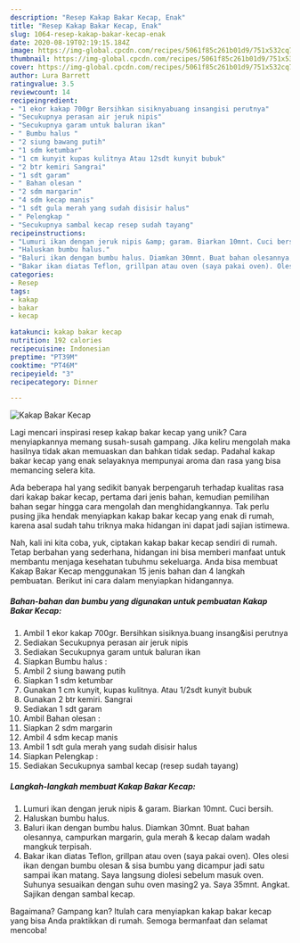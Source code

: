```yaml
---
description: "Resep Kakap Bakar Kecap, Enak"
title: "Resep Kakap Bakar Kecap, Enak"
slug: 1064-resep-kakap-bakar-kecap-enak
date: 2020-08-19T02:19:15.184Z
image: https://img-global.cpcdn.com/recipes/5061f85c261b01d9/751x532cq70/kakap-bakar-kecap-foto-resep-utama.jpg
thumbnail: https://img-global.cpcdn.com/recipes/5061f85c261b01d9/751x532cq70/kakap-bakar-kecap-foto-resep-utama.jpg
cover: https://img-global.cpcdn.com/recipes/5061f85c261b01d9/751x532cq70/kakap-bakar-kecap-foto-resep-utama.jpg
author: Lura Barrett
ratingvalue: 3.5
reviewcount: 14
recipeingredient:
- "1 ekor kakap 700gr Bersihkan sisiknyabuang insangisi perutnya"
- "Secukupnya perasan air jeruk nipis"
- "Secukupnya garam untuk baluran ikan"
- " Bumbu halus "
- "2 siung bawang putih"
- "1 sdm ketumbar"
- "1 cm kunyit kupas kulitnya Atau 12sdt kunyit bubuk"
- "2 btr kemiri Sangrai"
- "1 sdt garam"
- " Bahan olesan "
- "2 sdm margarin"
- "4 sdm kecap manis"
- "1 sdt gula merah yang sudah disisir halus"
- " Pelengkap "
- "Secukupnya sambal kecap resep sudah tayang"
recipeinstructions:
- "Lumuri ikan dengan jeruk nipis &amp; garam. Biarkan 10mnt. Cuci bersih."
- "Haluskan bumbu halus."
- "Baluri ikan dengan bumbu halus. Diamkan 30mnt. Buat bahan olesannya, campurkan margarin, gula merah &amp; kecap dalam wadah mangkuk terpisah."
- "Bakar ikan diatas Teflon, grillpan atau oven (saya pakai oven). Oles olesi ikan dengan bumbu olesan &amp; sisa bumbu yang dicampur jadi satu sampai ikan matang. Saya langsung diolesi sebelum masuk oven. Suhunya sesuaikan dengan suhu oven masing2 ya. Saya 35mnt. Angkat. Sajikan dengan sambal kecap."
categories:
- Resep
tags:
- kakap
- bakar
- kecap

katakunci: kakap bakar kecap 
nutrition: 192 calories
recipecuisine: Indonesian
preptime: "PT39M"
cooktime: "PT46M"
recipeyield: "3"
recipecategory: Dinner

---
```



![Kakap Bakar Kecap](https://img-global.cpcdn.com/recipes/5061f85c261b01d9/751x532cq70/kakap-bakar-kecap-foto-resep-utama.jpg)

Lagi mencari inspirasi resep kakap bakar kecap yang unik? Cara menyiapkannya memang susah-susah gampang. Jika keliru mengolah maka hasilnya tidak akan memuaskan dan bahkan tidak sedap. Padahal kakap bakar kecap yang enak selayaknya mempunyai aroma dan rasa yang bisa memancing selera kita.



Ada beberapa hal yang sedikit banyak berpengaruh terhadap kualitas rasa dari kakap bakar kecap, pertama dari jenis bahan, kemudian pemilihan bahan segar hingga cara mengolah dan menghidangkannya. Tak perlu pusing jika hendak menyiapkan kakap bakar kecap yang enak di rumah, karena asal sudah tahu triknya maka hidangan ini dapat jadi sajian istimewa.


Nah, kali ini kita coba, yuk, ciptakan kakap bakar kecap sendiri di rumah. Tetap berbahan yang sederhana, hidangan ini bisa memberi manfaat untuk membantu menjaga kesehatan tubuhmu sekeluarga. Anda bisa membuat Kakap Bakar Kecap menggunakan 15 jenis bahan dan 4 langkah pembuatan. Berikut ini cara dalam menyiapkan hidangannya.

<!--inarticleads1-->

##### Bahan-bahan dan bumbu yang digunakan untuk pembuatan Kakap Bakar Kecap:

1. Ambil 1 ekor kakap 700gr. Bersihkan sisiknya.buang insang&amp;isi perutnya
1. Sediakan Secukupnya perasan air jeruk nipis
1. Sediakan Secukupnya garam untuk baluran ikan
1. Siapkan  Bumbu halus :
1. Ambil 2 siung bawang putih
1. Siapkan 1 sdm ketumbar
1. Gunakan 1 cm kunyit, kupas kulitnya. Atau 1/2sdt kunyit bubuk
1. Gunakan 2 btr kemiri. Sangrai
1. Sediakan 1 sdt garam
1. Ambil  Bahan olesan :
1. Siapkan 2 sdm margarin
1. Ambil 4 sdm kecap manis
1. Ambil 1 sdt gula merah yang sudah disisir halus
1. Siapkan  Pelengkap :
1. Sediakan Secukupnya sambal kecap (resep sudah tayang)




<!--inarticleads2-->

##### Langkah-langkah membuat Kakap Bakar Kecap:

1. Lumuri ikan dengan jeruk nipis &amp; garam. Biarkan 10mnt. Cuci bersih.
1. Haluskan bumbu halus.
1. Baluri ikan dengan bumbu halus. Diamkan 30mnt. Buat bahan olesannya, campurkan margarin, gula merah &amp; kecap dalam wadah mangkuk terpisah.
1. Bakar ikan diatas Teflon, grillpan atau oven (saya pakai oven). Oles olesi ikan dengan bumbu olesan &amp; sisa bumbu yang dicampur jadi satu sampai ikan matang. Saya langsung diolesi sebelum masuk oven. Suhunya sesuaikan dengan suhu oven masing2 ya. Saya 35mnt. Angkat. Sajikan dengan sambal kecap.




Bagaimana? Gampang kan? Itulah cara menyiapkan kakap bakar kecap yang bisa Anda praktikkan di rumah. Semoga bermanfaat dan selamat mencoba!
